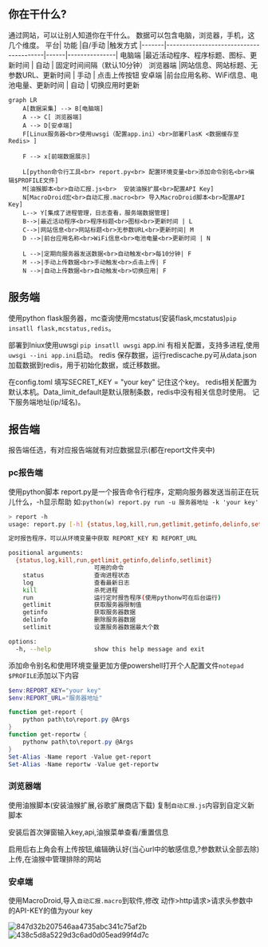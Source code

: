 ## 你在干什么?
通过网站，可以让别人知道你在干什么。
数据可以包含电脑，浏览器，手机，这几个维度。
平台|	功能	|自/手动	|触发方式
|-------|----------------------------------------|------|---------------|
电脑端	|最近活动程序、程序标题、图标、更新时间      |	自动 |	固定时间间隔（默认10分钟）
浏览器端	|网站信息、网站标题、无参数URL、更新时间     |	手动 |	点击上传按钮
安卓端	|前台应用名称、WiFi信息、电池电量、更新时间  |	自动 |	切换应用时更新

```mermaid
graph LR
    A[数据采集] --> B[电脑端]
    A --> C[ 浏览器端]
    A --> D[安卓端]
	F[Linux服务器<br>使用uwsgi（配置app.ini）<br>部署FlasK <数据缓存至Redis> ]
	
	F --> x[前端数据展示]
	
	L[python命令行工具<br> report.py<br> 配置环境变量<br>添加命令别名<br>编辑$PROFILE文件]
	M[油猴脚本<br>自动汇报.js<br>  安装油猴扩展<br>配置API Key]
	N[MacroDroid宏<br>自动汇报.macro<br> 导入MacroDroid脚本<br>配置API Key]
    L--> Y[集成了进程管理，日志查看，服务端数据管理]
    B-->|最近活动程序<br>程序标题<br>图标<br>更新时间 | L
    C-->|网站信息<br>网站标题<br>无参数URL<br>更新时间| M
    D -->|前台应用名称<br>WiFi信息<br>电池电量<br>更新时间 | N

    L -->|定期向服务器发送数据<br>自动触发<br>每10分钟| F
    M -->|手动上传数据<br>手动触发<br>点击上传| F
    N -->|自动上传数据<br>自动触发<br>切换应用| F
```
## 服务端
使用python flask服务器，mc查询使用mcstatus(安装flask,mcstatus)`pip insatll flask,mcstatus,redis`。

部署到lniux使用uwsgi `pip insatll uwsgi` app.ini 有相关配置，支持多进程,使用`uwsgi --ini app.ini`启动。
redis 保存数据，运行rediscache.py可从data.json 加载数据到redis，用于初始化数据，或迁移数据。

在config.toml 填写SECRET_KEY = "your key" 记住这个key。
redis相关配置为默认本机。Data_limit_default是默认限制条数，redis中没有相关信息时使用。
记下服务端地址(ip/域名)。

## 报告端
报告端任选，有对应报告端就有对应数据显示(都在report文件夹中)
### pc报告端

使用python脚本
report.py是一个报告命令行程序，定期向服务器发送当前正在玩儿什么，-h显示帮助
如:`python(w) report.py run -u 服务器地址 -k 'your key'`
```bash
> report -h
usage: report.py [-h] {status,log,kill,run,getlimit,getinfo,delinfo,setlimit} ...

定时报告程序，可以从环境变量中获取 REPORT_KEY 和 REPORT_URL

positional arguments:
  {status,log,kill,run,getlimit,getinfo,delinfo,setlimit}
                        可用的命令
    status              查询进程状态
    log                 查看最新日志
    kill                杀死进程
    run                 运行定时报告程序(使用pythonw可在后台运行)
    getlimit            获取服务器限制值
    getinfo             获取服务器数据
    delinfo             删除服务器数据
    setlimit            设置服务器数据最大个数

options:
  -h, --help            show this help message and exit
```

添加命令别名和使用环境变量更加方便powershell打开个人配置文件`notepad $PROFILE`添加以下内容
```powershell
$env:REPORT_KEY="your key"
$env:REPORT_URL="服务器地址"

function get-report {
    python path\to\report.py @Args
}
function get-reportw {
    pythonw path\to\report.py @Args
}
Set-Alias -Name report -Value get-report
Set-Alias -Name reportw -Value get-reportw
```
### 浏览器端

使用油猴脚本(安装油猴扩展,谷歌扩展商店下载)
复制`自动汇报.js`内容到自定义新脚本

安装后首次弹窗输入key,api,油猴菜单查看/重置信息

启用后右上角会有上传按钮,编辑确认好(当心url中的敏感信息,?参数默认全部去除)上传,在油猴中管理排除的网站

### 安卓端

使用MacroDroid,导入`自动汇报.macro`到软件,修改 动作>http请求>请求头参数中的API-KEY的值为your key

![847d32b207546aa4735abc341c75af2b](https://github.com/user-attachments/assets/6450d6ae-adb9-4aed-a59e-ba6c904190fc)
![438c5d8a5229d3c6ad0d05ead99f4d7c](https://github.com/user-attachments/assets/dff3c631-b64f-4a89-a613-d0661a21a29d)




